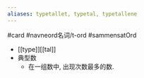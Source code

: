 ```yaml
---
aliases: typetallet, typetal, typetallene
---
```

#card #navneord名词/t-ord #sammensatOrd 
- [[type]][[tal]]
- 典型数
	- 在一组数中, 出现次数最多的数. 
